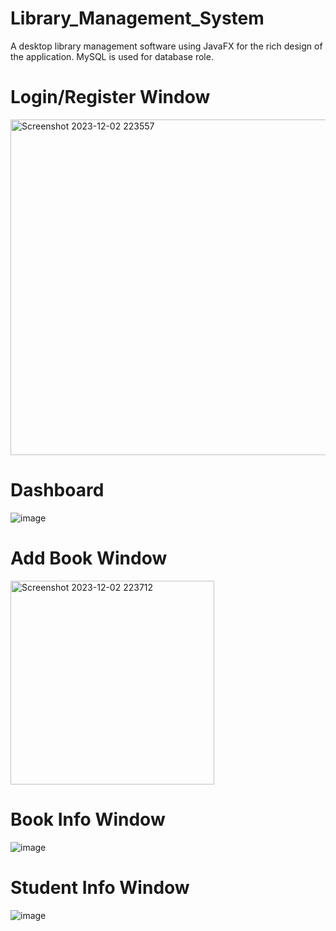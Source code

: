 # Library_Management_System
A desktop library management software using JavaFX for the rich design of the application. MySQL is used for database role.

# Login/Register Window

<img width="537" alt="Screenshot 2023-12-02 223557" src="https://github.com/upendra-verma19/Library_Management_System/assets/76901242/59ed6b63-87aa-48be-9d76-e670713cecb5">

# Dashboard

![image](https://github.com/upendra-verma19/Library_Management_System/assets/76901242/597d2895-fc97-4b1c-a01d-f783e752a87c)

# Add Book Window

<img width="326" alt="Screenshot 2023-12-02 223712" src="https://github.com/upendra-verma19/Library_Management_System/assets/76901242/4f7aa439-a848-4039-bbf8-aa1540a8af83">

# Book Info Window

![image](https://github.com/upendra-verma19/Library_Management_System/assets/76901242/570a5606-7e14-4973-8484-6732378f6f5c)

# Student Info Window

![image](https://github.com/upendra-verma19/Library_Management_System/assets/76901242/9c00b8f5-9566-418e-9d89-027a9defd7fb)


